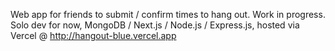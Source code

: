 Web app for friends to submit / confirm times to hang out. Work in progress. \
Solo dev for now, MongoDB / Next.js / Node.js / Express.js, hosted via Vercel @ http://hangout-blue.vercel.app
